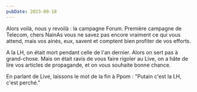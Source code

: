 ```yaml
---
pubDate: 2023-09-18
---
```


Alors voilà, nous y revoilà : la campagne Forum. Première campagne de Telecom, chers NainAs vous ne savez pas encore vraiment ce qui vous attend, mais vos ainés, eux, savent et comptent bien profiter de vos efforts.

A la LH, on était mort pendant celle de l'an dernier. Alors on sert pas à grand-chose. Mais on était ravis de vous faire rigoler au Live, on a hâte de lire vos articles de propagande, et on vous souhaite bonne chance.

En parlant de Live, laissons le mot de la fin à Ppom : "Putain c'est la LH, c'est perché." 